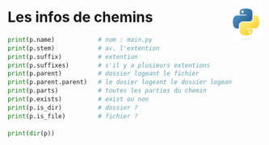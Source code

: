 # **Les infos de chemins**<a href="../../../"><img align="right" src="../../../assets/Python-logo-notext.svg" alt="Python" height="64px"></a>
```py
print(p.name)            # nom : main.py
print(p.stem)            # av. l'extention
print(p.suffix)          # extention
print(p.suffixes)        # s'il y a plusieurs extentions
print(p.parent)          # dossier logeant le fichier
print(p.parent.parent)   # le dosier logeant le dossier logeant le fichier
print(p.parts)           # toutes les parties du chemin
print(p.exists)          # exist ou non
print(p.is_dir)          # dossier ?
print(p.is_file)         # fichier ?

print(dir(p))